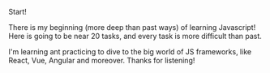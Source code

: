 Start!

There is my beginning (more deep than past ways) of learning Javascript! Here is going to be near 20 tasks, and every task is more difficult than past. 

I'm learning ant practicing to dive to the big world of JS frameworks, like React, Vue, Angular and moreover.
Thanks for listening!
